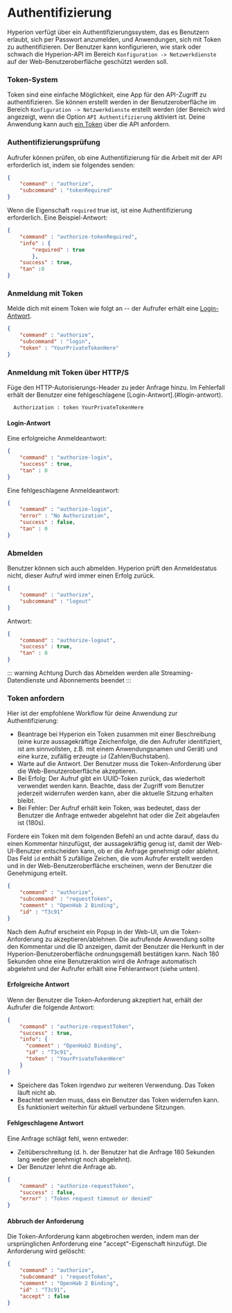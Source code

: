 # Authentifizierung
Hyperion verfügt über ein Authentifizierungssystem, das es Benutzern erlaubt, sich per Passwort anzumelden, und
Anwendungen, sich mit Token zu authentifizieren. Der Benutzer kann konfigurieren, wie stark oder schwach die Hyperion-API
im Bereich `Konfiguration -> Netzwerkdienste` auf der Web-Benutzeroberfläche geschützt werden soll.

### Token-System
Token sind eine einfache Möglichkeit, eine App für den API-Zugriff zu authentifizieren. Sie können erstellt werden in
der Benutzeroberfläche im Bereich `Konfiguration -> Netzwerkdienste` erstellt werden (der Bereich wird angezeigt, 
wenn die Option `API Authentifizierung` aktiviert ist. Deine Anwendung kann auch [ein Token](#token-anfordern) über die API anfordern.

### Authentifizierungsprüfung

Aufrufer können prüfen, ob eine Authentifizierung für die Arbeit mit der API erforderlich ist, indem sie folgendes senden:
```json
{
    "command" : "authorize",
    "subcommand" : "tokenRequired"
}
```
Wenn die Eigenschaft `required` true ist, ist eine Authentifizierung erforderlich. Eine Beispiel-Antwort:
```json
{
    "command" : "authorize-tokenRequired",
    "info" : {
        "required" : true
        },
    "success" : true,
    "tan" :0
}
```

### Anmeldung mit Token
Melde dich mit einem Token wie folgt an -- der Aufrufer erhält eine [Login-Antwort](#login-antwort).
```json
{
    "command" : "authorize",
    "subcommand" : "login",
    "token" : "YourPrivateTokenHere"
}
```

### Anmeldung mit Token über HTTP/S
Füge den HTTP-Autorisierungs-Header zu jeder Anfrage hinzu. Im Fehlerfall erhält der Benutzer eine fehlgeschlagene [Login-Antwort].(#login-antwort).
```http
  Authorization : token YourPrivateTokenHere
```

#### Login-Antwort
Eine erfolgreiche Anmeldeantwort:
```json
{
    "command" : "authorize-login",
    "success" : true,
    "tan" : 0
}
```

Eine fehlgeschlagene Anmeldeantwort:
```json
{
    "command" : "authorize-login",
    "error" : "No Authorization",
    "success" : false,
    "tan" : 0
}
```

### Abmelden
Benutzer können sich auch abmelden. Hyperion prüft den Anmeldestatus nicht, dieser Aufruf wird immer
einen Erfolg zurück.

```json
{
    "command" : "authorize",
    "subcommand" : "logout"
}
```

Antwort:
```json
{
    "command" : "authorize-logout",
    "success" : true,
    "tan" : 0
}
```
::: warning Achtung
Durch das Abmelden werden alle Streaming-Datendienste und Abonnements beendet
:::

### Token anfordern

Hier ist der empfohlene Workflow für deine Anwendung zur Authentifizierung:
   * Beantrage bei Hyperion ein Token zusammen mit einer Beschreibung (eine kurze aussagekräftige Zeichenfolge, die
     den Aufrufer identifiziert, ist am sinnvollsten, z.B. mit einem Anwendungsnamen und
     Gerät) und eine kurze, zufällig erzeugte `id` (Zahlen/Buchstaben).
   * Warte auf die Antwort. Der Benutzer muss die Token-Anforderung über die Web-Benutzeroberfläche akzeptieren.
   * Bei Erfolg: Der Aufruf gibt ein UUID-Token zurück, das wiederholt verwendet werden kann. Beachte, dass der Zugriff vom Benutzer jederzeit widerrufen werden kann, aber die aktuelle Sitzung erhalten bleibt.
   * Bei Fehler: Der Aufruf erhält kein Token, was bedeutet, dass der Benutzer die Anfrage entweder abgelehnt hat oder die Zeit abgelaufen ist (180s).

Fordere ein Token mit dem folgenden Befehl an und achte darauf, dass du einen Kommentar hinzufügst, der aussagekräftig genug ist, damit der Web-UI-Benutzer entscheiden kann, ob er die Anfrage genehmigt oder ablehnt.
Das Feld `id` enthält 5 zufällige Zeichen, die vom Aufrufer erstellt werden und in der Web-Benutzeroberfläche erscheinen, wenn der Benutzer die Genehmigung erteilt.
```json
{
    "command" : "authorize",
    "subcommand" : "requestToken",
    "comment" : "OpenHab 2 Binding",
    "id" : "T3c91"
}
```

Nach dem Aufruf erscheint ein Popup in der Web-UI, um die Token-Anforderung zu akzeptieren/ablehnen.
Die aufrufende Anwendung sollte den Kommentar und die ID anzeigen, damit der Benutzer die Herkunft in der Hyperion-Benutzeroberfläche ordnungsgemäß bestätigen kann.
Nach 180 Sekunden ohne eine Benutzeraktion wird die Anfrage automatisch abgelehnt und der Aufrufer erhält eine Fehlerantwort (siehe unten).

#### Erfolgreiche Antwort
Wenn der Benutzer die Token-Anforderung akzeptiert hat, erhält der Aufrufer die folgende Antwort:
```json
{
    "command" : "authorize-requestToken",
    "success" : true,
    "info": {
      "comment" : "OpenHab2 Binding",
      "id" : "T3c91",
      "token" : "YourPrivateTokenHere"
    }
}
```
  * Speichere das Token irgendwo zur weiteren Verwendung. Das Token läuft nicht ab.
  * Beachtet werden muss, dass ein Benutzer das Token widerrufen kann. Es funktioniert weiterhin für aktuell verbundene Sitzungen.

#### Fehlgeschlagene Antwort
Eine Anfrage schlägt fehl, wenn entweder:
   * Zeitüberschreitung (d. h. der Benutzer hat die Anfrage 180 Sekunden lang weder genehmigt noch abgelehnt).
   * Der Benutzer lehnt die Anfrage ab.
```json
{
    "command" : "authorize-requestToken",
    "success" : false,
    "error" : "Token request timeout or denied"
}
```

#### Abbruch der Anforderung
Die Token-Anforderung kann abgebrochen werden, indem man der ursprünglichen Anforderung eine "accept"-Eigenschaft hinzufügt.
Die Anforderung wird gelöscht:
```json
{
    "command" : "authorize",
    "subcommand" : "requestToken",
    "comment" : "OpenHab 2 Binding",
    "id" : "T3c91",
    "accept" : false
}
```
